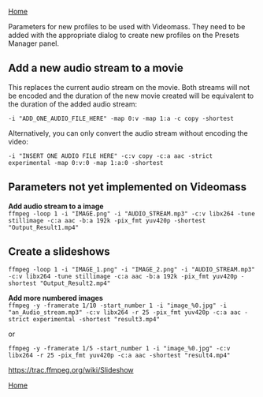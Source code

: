 [Home](index.md)

Parameters for new profiles to be used with Videomass. They need to be added with the appropriate dialog to create new profiles on the Presets Manager panel.   

## Add a new audio stream to a movie
This replaces the current audio stream on the movie. Both streams will not be encoded and the duration of the new movie created will be equivalent to the duration of the added audio stream:   

`-i "ADD_ONE_AUDIO_FILE_HERE" -map 0:v -map 1:a -c copy -shortest`   

Alternatively, you can only convert the audio stream without encoding the video:

`-i "INSERT ONE AUDIO FILE HERE" -c:v copy -c:a aac -strict experimental -map 0:v:0 -map 1:a:0 -shortest`  

## Parameters not yet implemented on Videomass

**Add audio stream to a image**   
`ffmpeg -loop 1 -i "IMAGE.png" -i "AUDIO_STREAM.mp3" -c:v libx264 -tune stillimage -c:a aac -b:a 192k -pix_fmt yuv420p -shortest "Output_Result1.mp4"`   

## Create a slideshows   
`ffmpeg -loop 1 -i "IMAGE_1.png" -i "IMAGE_2.png" -i "AUDIO_STREAM.mp3" -c:v libx264 -tune stillimage -c:a aac -b:a 192k -pix_fmt yuv420p -shortest "Output_Result2.mp4"`

**Add more numbered images**   
`ffmpeg -y -framerate 1/10 -start_number 1 -i "image_%0.jpg" -i "an_Audio_stream.mp3" -c:v libx264 -r 25 -pix_fmt yuv420p -c:a aac -strict experimental -shortest "result3.mp4"`   

or    

`ffmpeg -y -framerate 1/5 -start_number 1 -i "image_%0.jpg" -c:v libx264 -r 25 -pix_fmt yuv420p -c:a aac -shortest "result4.mp4"`   

https://trac.ffmpeg.org/wiki/Slideshow




[Home](index.md)
